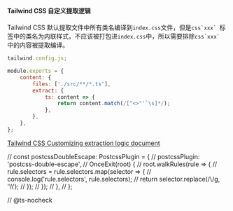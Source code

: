 #### Tailwind CSS 自定义提取逻辑

Tailwind CSS 默认提取文件中所有类名编译到`index.css`文件，但是`` css`xxx`  ``标签中的类名为内联样式，不应该被打包进`index.css`中，所以需要排除`` css`xxx`  ``中的内容被提取编译。

```js
tailwind.config.js;

module.exports = {
    content: {
        files: ['./src/**/*.ts'],
        extract: {
            ts: content => {
                return content.match(/[^<>"'`\s]*/);
            },
        },
    },
};
```

[Tailwind CSS Customizing extraction logic document](https://tailwindcss.com/docs/content-configuration#customizing-extraction-logic)


// const postcssDoubleEscape: PostcssPlugin = {
//     postcssPlugin: 'postcss-double-escape',
//     OnceExit(root) {
//         root.walkRules(rule => {
//             rule.selectors = rule.selectors.map(selector => {
//                 console.log('rule.selectors', rule.selectors);
//                 return selector.replace(/\\/g, '\\\\');
//             });
//         });
//     },
// };



// @ts-nocheck